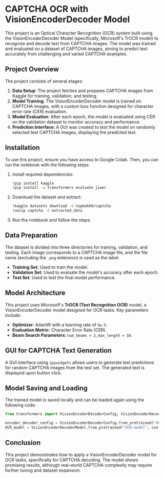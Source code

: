 
# CAPTCHA OCR with VisionEncoderDecoder Model

This project is an Optical Character Recognition (OCR) system built using the VisionEncoderDecoder Model (specifically, Microsoft's TrOCR model) to recognize and decode text from CAPTCHA images. The model was trained and evaluated on a dataset of CAPTCHA images, aiming to predict text accurately from challenging and varied CAPTCHA examples.

## Project Overview

The project consists of several stages:

1. **Data Setup**: The project fetches and prepares CAPTCHA images from Kaggle for training, validation, and testing.
2. **Model Training**: The VisionEncoderDecoder model is trained on CAPTCHA images, with a custom loss function designed for character error rate (CER) evaluation.
3. **Model Evaluation**: After each epoch, the model is evaluated using CER on the validation dataset to monitor accuracy and performance.
4. **Prediction Interface**: A GUI was created to test the model on randomly selected test CAPTCHA images, displaying the predicted text.

## Installation

To use this project, ensure you have access to Google Colab. Then, you can run the notebook with the following steps:

1. Install required dependencies:

    ```bash
    !pip install kaggle
    !pip install -q transformers evaluate jiwer
    ```

2. Download the dataset and extract:

    ```bash
    !kaggle datasets download -d topkek69/captcha
    !unzip captcha -d extracted_data
    ```

3. Run the notebook and follow the steps.

## Data Preparation

The dataset is divided into three directories for training, validation, and testing. Each image corresponds to a CAPTCHA image file, and the file name (excluding the `.png` extension) is used as the label.

- **Training Set**: Used to train the model.
- **Validation Set**: Used to evaluate the model's accuracy after each epoch.
- **Test Set**: Used to test the final model performance.

## Model Architecture

This project uses Microsoft's **TrOCR (Text Recognition OCR)** model, a VisionEncoderDecoder model designed for OCR tasks. Key parameters include:

- **Optimizer**: AdamW with a learning rate of `5e-5`.
- **Evaluation Metric**: Character Error Rate (CER).
- **Beam Search Parameters**: `num_beams = 2`, `max_length = 10`.

## GUI for CAPTCHA Text Generation

A GUI interface using `ipywidgets` allows users to generate text predictions for random CAPTCHA images from the test set. The generated text is displayed upon button click.

## Model Saving and Loading

The trained model is saved locally and can be loaded again using the following code:

```python
from transformers import VisionEncoderDecoderConfig, VisionEncoderDecoderModel

encoder_decoder_config = VisionEncoderDecoderConfig.from_pretrained("OCR-model")
OCR_model = VisionEncoderDecoderModel.from_pretrained("OCR-model", config=encoder_decoder_config).to(device)
```

## Conclusion

This project demonstrates how to apply a VisionEncoderDecoder model for OCR tasks, specifically for CAPTCHA decoding. The model shows promising results, although real-world CAPTCHA complexity may require further tuning and dataset expansion.


